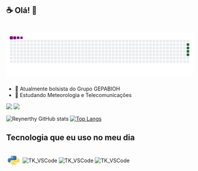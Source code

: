 ## ☕ Olá! 👋

# ![snake gif](https://github.com/Reynerthy/Reynerthy/blob/output/github-contribution-grid-snake.gif)

- 🔭 Atualmente bolsista do Grupo GEPABIOH
- 🌱 Estudando Meteorologia e Telecomunicações
 
<div> 
  <a href="https://www.instagram.com/reynerthy" target="_blank"><img src="https://img.shields.io/badge/-Instagram-%23E4405F?style=for-the-badge&logo=instagram&logoColor=white" target="_blank"></a>
 	<a href = "mailto:reynerthy@gmail.com"><img src="https://img.shields.io/badge/-Gmail-%23333?style=for-the-badge&logo=gmail&logoColor=white" target="_blank"></a> 
</div>

![Reynerthy GitHub stats](https://github-readme-stats.vercel.app/api?username=Reynerthy&show_icons=true&theme=dracula)
[![Top Langs](https://github-readme-stats.vercel.app/api/top-langs/?username=Reynerthy)](https://github.com/anuraghazra/github-readme-stats)

## Tecnologia que eu uso no meu dia

<div style="display: inline_block"><br/>
     <img align="center" alt="T_-Python" height="30" width="40" src="https://raw.githubusercontent.com/devicons/devicon/master/icons/python/python-original.svg">
    <img align="center" alt="TK_VSCode" src="https://img.shields.io/badge/Visual_Studio_Code-0078D4?style=for-the-badge&logo=visual%20studio%20code&logoColor=white"/>
    <img align="center" alt="TK_VSCode" src="https://img.shields.io/badge/Overleaf-47A141?style=for-the-badge&logo=Overleaf&logoColor=white"/>
    <img align="center" alt="TK_VSCode" src="https://img.shields.io/badge/Duolingo-58CC02?style=for-the-badge&logo=Duolingo&logoColor=white"/>
</div>
